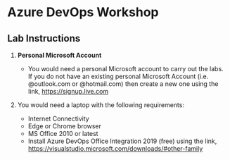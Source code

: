 # Azure DevOps Workshop

## Lab Instructions

1. **Personal Microsoft Account**
    - You would need a personal Microsoft account to carry out the labs. If you do not have an existing personal Microsoft Account (i.e. @outlook.com or @hotmail.com) then create a new one using the link, https://signup.live.com

2. You would need a laptop with the following requirements:
   - Internet Connectivity
   - Edge or Chrome browser
   - MS Office 2010 or latest
   - Install Azure DevOps Office Integration 2019 (free) using the link, https://visualstudio.microsoft.com/downloads/#other-family
